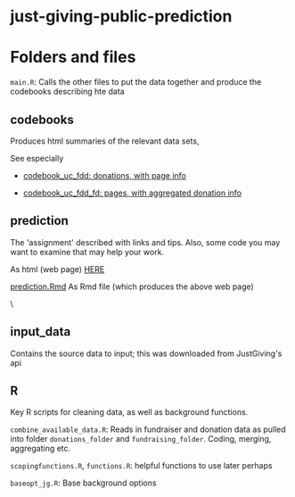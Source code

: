 # just-giving-public-prediction 
 

# Folders and files

`main.R`: Calls the other files to put the data together and produce the codebooks describing hte data

## codebooks 

Produces html summaries of the relevant data sets, 

See especially

- [codebook_uc_fdd: donations, with page info](codebooks/codebook_u_fdd.html)

- [codebook_uc_fdd_fd: pages, with aggregated donation info](codebooks/codebook_u_fdd.html)


## prediction 

The 'assignment' described with links and tips.
Also, some code you may want to examine that may help your work.

As html (web page) [HERE](prediction/prediction.html)

[prediction.Rmd](prediction/prediction.Rmd) As Rmd file (which produces the above web page)

\

## input_data

Contains the source data to input; this was downloaded from JustGiving's api 

## R 

Key R scripts for cleaning data, as well as  background functions. 

`combine_available_data.R`: Reads in fundraiser and donation data as pulled into folder `donations_folder` and `fundraising_folder`. Coding, merging, aggregating etc.

`scopingfunctions.R`, `functions.R`: helpful functions to use later perhaps

`baseopt_jg.R`: Base background options
